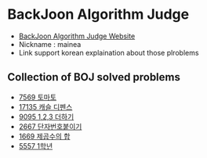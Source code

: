 # BackJoon Algorithm Judge
- [BackJoon Algorithm Judge Website](https://www.acmicpc.net)
- Nickname : mainea
- Link support korean explaination about those plroblems

## Collection of BOJ solved problems

-  [7569 토마토](https://dev-wd.github.io/algorithm/2019-11-23-algorithm-backjoon7569/)
-  [17135 캐슬 디펜스](https://dev-wd.github.io/algorithm/2019-11-25-algorithm-backjoon17135/)
-  [9095 1,2,3 더하기](https://dev-wd.github.io/algorithm/backjoon9095/)
-  [2667 단자번호붙이기](https://dev-wd.github.io/algorithm/boj2667/)
-  [1669 제곱수의 합](https://dev-wd.github.io/algorithm/backjooon1669/)
-  [5557 1학년](https://dev-wd.github.io/algorithm/backjoon5557/)

